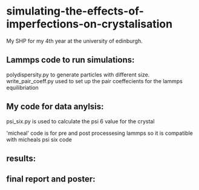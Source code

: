 # simulating-the-effects-of-imperfections-on-crystalisation
My SHP for my 4th year at the university of edinburgh. 



Lammps code to run simulations:
----------------------------------------------------
polydispersity.py to generate particles with different size. 
write_pair_coeff.py used to set up the pair coeffecients for the lammps equilibriation 


My code for data anylsis:
--------------------------------------------------
psi_six.py is used to calculate the psi 6 value for the crystal 

'micheal' code is for pre and post processesing lammps so it is compatible with micheals psi six code 


results:
---------------------



final report and poster:
--------------------------------

